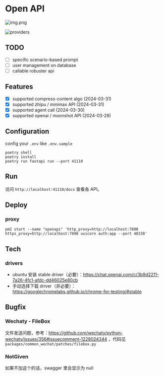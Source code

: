 # Open API

![img.png](docs/overview-0.1.1.png)

![providers](docs/providers.png)

## TODO

- [ ] specific scenario-based prompt
- [ ] user management on database
- [ ] callable robuster api

## Features

- [x] supported compress-content algo (2024-03-31)
- [x] supported zhipu / minimax API (2024-03-31)
- [x] supported agent call (2024-03-30)
- [x] supported openai / moonshot API (2024-03-28)

## Configuration

config your `.env` like `.env.sample`

```shell
poetry shell
poetry install
poetry run fastapi run --port 41110
```

## Run

访问 `http://localhost:41110/docs` 查看各 API。

## Deploy

### proxy

```shell
pm2 start --name "openapi" 'http_proxy=http://localhost:7890 https_proxy=http://localhost:7890 uvicorn auth:app --port 40330'
```

## Tech

### drivers

- ubuntu 安装 stable driver（必要）：https://chat.openai.com/c/3b9d2211-7a26-4fc1-afdc-dd46025e80cb
- 手动选择下载 driver（非必要）： https://googlechromelabs.github.io/chrome-for-testing/#stable

## Bugfix

### Wechaty - FileBox

文件发送问题，参考：https://github.com/wechaty/python-wechaty/issues/356#issuecomment-1228024344
，代码见 `packages/common_wechat/patches/filebox.py`

### NotGiven

如果不加这个的话，swagger 里会显示为 null
